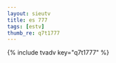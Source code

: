 ```yaml
--- 
layout: sieutv
title: es 777
tags: [estv]
thumb_re: q7t1777
---
```

{% include tvadv key="q7t1777" %} 
